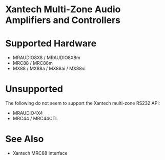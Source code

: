 # Xantech Multi-Zone Audio Amplifiers and Controllers

# Supported Hardware

- MRAUDIO8X8 / MRAUDIO8X8m
- MRC88 / MRC88m
- MX88 / MX88a / MX88ai / MX88vi

# Unsupported

The following do not seem to support the Xantech multi-zone RS232 API:

- MRAUDIO4X4
- MRC44 / MRC44CTL

# See Also

* Xantech MRC88 Interface
